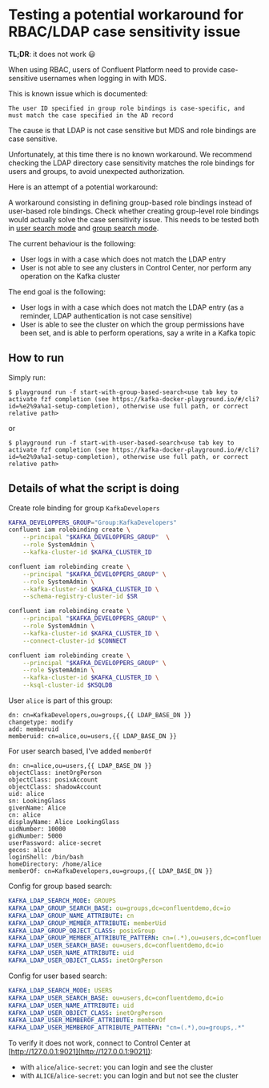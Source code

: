 # Testing a potential workaround for RBAC/LDAP case sensitivity issue

**TL;DR**: it does not work 😃

When using RBAC, users of Confluent Platform need to provide case-sensitive usernames when logging in with MDS.

This is known issue which is documented:

```
The user ID specified in group role bindings is case-specific, and must match the case specified in the AD record
```

The cause is that LDAP is not case sensitive but MDS and role bindings are case sensitive.

Unfortunately, at this time there is no known workaround.
We recommend checking the LDAP directory case sensitivity matches the role bindings for users and groups, to avoid unexpected authorization.

Here is an attempt of a potential workaround:

A workaround consisting in defining group-based role bindings instead of user-based role bindings.
Check whether creating group-level role bindings would actually solve the case sensitivity issue. This needs to be tested both in [user search mode](https://docs.confluent.io/platform/current/security/ldap-authorizer/configuration.html#sample-configuration-for-user-based-search) and [group search mode](https://docs.confluent.io/platform/current/security/ldap-authorizer/configuration.html#sample-configuration-for-group-based-search).


The current behaviour is the following:

* User logs in with a case which does not match the LDAP entry
* User is not able to see any clusters in Control Center, nor perform any operation on the Kafka cluster

The end goal is the following:

* User logs in with a case which does not match the LDAP entry (as a reminder, LDAP authentication is not case sensitive)
* User is able to see the cluster on which the group permissions have been set, and is able to perform operations, say a write in a Kafka topic


## How to run

Simply run:

```
$ playground run -f start-with-group-based-search<use tab key to activate fzf completion (see https://kafka-docker-playground.io/#/cli?id=%e2%9a%a1-setup-completion), otherwise use full path, or correct relative path>
```

or

```
$ playground run -f start-with-user-based-search<use tab key to activate fzf completion (see https://kafka-docker-playground.io/#/cli?id=%e2%9a%a1-setup-completion), otherwise use full path, or correct relative path>
```

## Details of what the script is doing

Create role binding for group `KafkaDevelopers`

```bash
KAFKA_DEVELOPPERS_GROUP="Group:KafkaDevelopers"
confluent iam rolebinding create \
    --principal "$KAFKA_DEVELOPPERS_GROUP"  \
    --role SystemAdmin \
    --kafka-cluster-id $KAFKA_CLUSTER_ID

confluent iam rolebinding create \
    --principal "$KAFKA_DEVELOPPERS_GROUP" \
    --role SystemAdmin \
    --kafka-cluster-id $KAFKA_CLUSTER_ID \
    --schema-registry-cluster-id $SR

confluent iam rolebinding create \
    --principal "$KAFKA_DEVELOPPERS_GROUP" \
    --role SystemAdmin \
    --kafka-cluster-id $KAFKA_CLUSTER_ID \
    --connect-cluster-id $CONNECT

confluent iam rolebinding create \
    --principal "$KAFKA_DEVELOPPERS_GROUP" \
    --role SystemAdmin \
    --kafka-cluster-id $KAFKA_CLUSTER_ID \
    --ksql-cluster-id $KSQLDB
```

User `alice` is part of this group:

```
dn: cn=KafkaDevelopers,ou=groups,{{ LDAP_BASE_DN }}
changetype: modify
add: memberuid
memberuid: cn=alice,ou=users,{{ LDAP_BASE_DN }}
```

For user search based, I've added `memberOf`

```
dn: cn=alice,ou=users,{{ LDAP_BASE_DN }}
objectClass: inetOrgPerson
objectClass: posixAccount
objectClass: shadowAccount
uid: alice
sn: LookingGlass
givenName: Alice
cn: alice
displayName: Alice LookingGlass
uidNumber: 10000
gidNumber: 5000
userPassword: alice-secret
gecos: alice
loginShell: /bin/bash
homeDirectory: /home/alice
memberOf: cn=KafkaDevelopers,ou=groups,{{ LDAP_BASE_DN }}
```

Config for group based search:

```yml
KAFKA_LDAP_SEARCH_MODE: GROUPS
KAFKA_LDAP_GROUP_SEARCH_BASE: ou=groups,dc=confluentdemo,dc=io
KAFKA_LDAP_GROUP_NAME_ATTRIBUTE: cn
KAFKA_LDAP_GROUP_MEMBER_ATTRIBUTE: memberUid
KAFKA_LDAP_GROUP_OBJECT_CLASS: posixGroup
KAFKA_LDAP_GROUP_MEMBER_ATTRIBUTE_PATTERN: cn=(.*),ou=users,dc=confluentdemo,dc=io
KAFKA_LDAP_USER_SEARCH_BASE: ou=users,dc=confluentdemo,dc=io
KAFKA_LDAP_USER_NAME_ATTRIBUTE: uid
KAFKA_LDAP_USER_OBJECT_CLASS: inetOrgPerson
```

Config for user based search:

```yml
KAFKA_LDAP_SEARCH_MODE: USERS
KAFKA_LDAP_USER_SEARCH_BASE: ou=users,dc=confluentdemo,dc=io
KAFKA_LDAP_USER_NAME_ATTRIBUTE: uid
KAFKA_LDAP_USER_OBJECT_CLASS: inetOrgPerson
KAFKA_LDAP_USER_MEMBEROF_ATTRIBUTE: memberOf
KAFKA_LDAP_USER_MEMBEROF_ATTRIBUTE_PATTERN: "cn=(.*),ou=groups,.*"
```

To verify it does not work, connect to Control Center at [http://127.0.0.1:9021](http://127.0.0.1:9021]):

* with `alice`/`alice-secret`: you can login and see the cluster
* with `ALICE`/`alice-secret`: you can login and but not see the cluster
